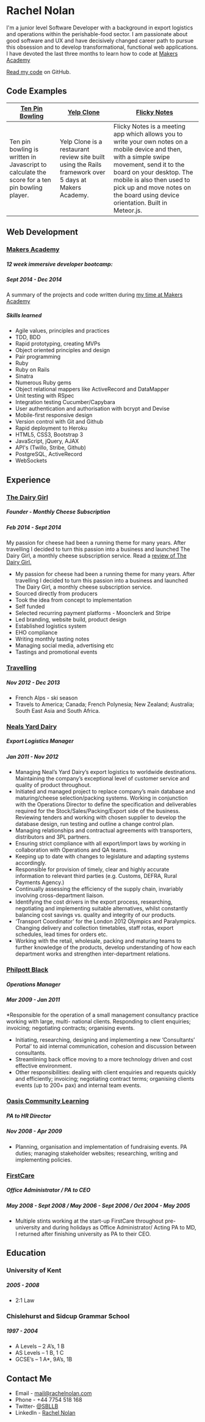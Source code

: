 Rachel Nolan
===========
I'm a junior level Software Developer with a background in export logistics and operations within the perishable-food sector. I am passionate about good software and UX and have decisively changed career path to pursue this obsession and to develop transformational, functional web applications. I have devoted the last three months to learn how to code at [Makers Academy](http://www.makersacademy.com/)  

[Read my code](https://github.com/SBLLB) on GitHub.

Code Examples
-------------

| [Ten Pin Bowling](https://github.com/SBLLB/10Pin_Bowling_Scorer) | [Yelp Clone](https://github.com/SBLLB/yelp_clone) | [Flicky Notes](https://github.com/karinnielsen/Final-Project-POSTit) |
| ------------- | ------------ | ---------- |
| Ten pin bowling is written in Javascript to calculate the score for a ten pin bowling player. | Yelp Clone is a restaurant review site built using the Rails framework over 5 days at Makers Academy. | Flicky Notes is a meeting app which allows you to write your own notes on a mobile device and then, with a simple swipe movement, send it to the board on your desktop. The mobile is also then used to pick up and move notes on the board using device orientation. Built in Meteor.js.  |

Web Development
---------------

### [Makers Academy](http://www.makersacademy.com/)
##### 12 week immersive developer bootcamp: 
##### Sept 2014 - Dec 2014

A summary of the projects and code written during [my time at Makers Academy](https://github.com/SBLLB/My_Time_at_Makers_Academy)

##### Skills learned

- Agile values, principles and practices
- TDD, BDD
- Rapid prototyping, creating MVPs
- Object­ oriented principles and design
- Pair programming
- Ruby 
- Ruby on Rails
- Sinatra
- Numerous Ruby gems 
- Object relational mappers like ActiveRecord and DataMapper
- Unit testing with RSpec
- Integration testing Cucumber/Capybara
- User authentication and authorisation with bcrypt and Devise
- Mobile-first responsive design
- Version control with Git and Github
- Rapid deployment to Heroku
- HTML5, CSS3, Bootstrap 3
- JavaScript, jQuery, AJAX
- API's (Twillo, Stribe, Github)
- PostgreSQL, ActiveRecord
- WebSockets


Experience
---------------

### [The Dairy Girl](https://www.thedairygirl.com/)
##### Founder - Monthly Cheese Subscription
##### Feb 2014 - Sept 2014

My passion for cheese had been a running theme for many years. After travelling I decided to turn this passion into a business and launched The Dairy Girl, a monthly cheese subscription service. Read a [review of The Dairy Girl.](http://www.hotandchilli.com/2014/06/the-dairy-girl.html)


* My passion for cheese had been a running theme for many years. After travelling I decided to turn this passion into a business and launched The Dairy Girl, a monthly cheese subscription service.
* Sourced directly from producers  
* Took the idea from concept to implementation
* Self funded
* Selected recurring payment platforms - Moonclerk and Stripe
* Led branding, website build, product design
* Established logistics system
* EHO compliance
* Writing monthly tasting notes
* Managing social media, advertising etc
* Tastings and promotional events 


### [Travelling](http://thewrongwayrtw.blogspot.co.uk/)
##### Nov 2012 - Dec 2013 

* French Alps - ski season
* Travels to America; Canada; French Polynesia; New Zealand; Australia; South East Asia and South Africa.

### [Neals Yard Dairy](http://www.nealsyarddairy.co.uk/)
##### Export Logistics Manager 
##### Jan 2011 - Nov 2012

* Managing Neal’s Yard Dairy’s export logistics to worldwide destinations. Maintaining the company’s exceptional level of customer service and quality of product throughout.
* Initiated and managed project to replace company’s main database and maturing/cheese selection/packing systems. Working in conjunction with the Operations Director to define the specification and deliverables required for the Stock/Sales/Packing/Export side of the business. Reviewing tenders and working with chosen supplier to develop the database design, run testing and outline a change control plan.
* Managing relationships and contractual agreements with transporters, distributors and 3PL partners.
* Ensuring strict compliance with all export/import laws by working in collaboration with Operations and
QA teams. 
* Keeping up to date with changes to legislature and adapting systems accordingly.
* Responsible for provision of timely, clear and highly accurate information to relevant third parties (e.g.
Customs, DEFRA, Rural Payments Agency.)
* Continually assessing the efficiency of the supply chain, invariably involving cross-department liaison.
* Identifying the cost drivers in the export process, researching, negotiating and implementing suitable
alternatives, whilst constantly balancing cost savings vs. quality and integrity of our products.
* ‘Transport Coordinator’ for the London 2012 Olympics and Paralympics. Changing delivery and
collection timetables, staff rotas, export schedules, lead times for orders etc.
* Working with the retail, wholesale, packing and maturing teams to further knowledge of the products,
develop understanding of how each department works and strengthen inter-department relations.

### [Philpott Black](http://www.philpottblack.com/)
#####  Operations Manager
#####  Mar 2009 - Jan 2011 

*Responsible for the operation of a small management consultancy practice working with large, multi- national clients. Responding to client enquiries; invoicing; negotiating contracts; organising events.
* Initiating, researching, designing and implementing a new ‘Consultants’ Portal’ to aid internal communication, cohesion and discussion between consultants.
* Streamlining back office moving to a more technology driven and cost effective environment.
* Other responsibilities: dealing with client enquiries and requests quickly and efficiently; invoicing;
negotiating contract terms; organising clients events (up to 200+ pax) and internal team events.



### [Oasis Community Learning](http://www.oasiscommunitylearning.org/)
#####  PA to HR Director
#####  Nov 2008 - Apr 2009 

* Planning, organisation and implementation of fundraising events. PA duties; managing stakeholder websites; researching, writing and implementing policies.

### [FirstCare](http://www.firstcare.eu/)
#####  Office Administrator / PA to CEO
#####  May 2008 - Sept 2008 / May 2006 - Sept 2006 / Oct 2004 - May 2005 

* Multiple stints working at the start-up FirstCare throughout pre-university and during holidays as Office Administrator/ Acting PA to MD, I returned after finishing university as PA to their CEO.


Education
---------------

### University of Kent 
##### 2005 - 2008
* 2:1 Law

### Chislehurst and Sidcup Grammar School 
##### 1997 - 2004
* A Levels – 2 A’s, 1 B 	
* AS Levels – 1 B, 1 C	
* GCSE’s – 1 A*, 9A’s, 1B 

Contact Me
---------------

* Email - [mail@rachelnolan.com](mailto:mail@rachelnolan.com)
* Phone - +44 7754 518 168
* Twitter- [@SBLLB](https://twitter.com/SBLLB)
* LinkedIn - [Rachel Nolan](https://www.linkedin.com/in/rachelnolanuk)

